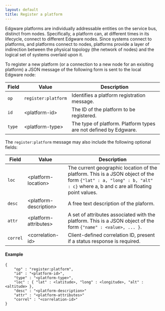 ```yaml
---
layout: default
title: Register a platform
---
```


Edgware platforms are individually addressable entities on the service bus, distinct from nodes. Specifically, a platform can, at different times in its lifecycle, connect to different Edgware nodes. Since systems connect to platforms, and platforms connect to nodes, platforms provide a layer of indirection between the physical topology (the network of nodes) and the logical set of systems overlaid upon it.

To register a new platform (or a connection to a new node for an exisiting platform) a JSON message of the following form is sent to the local Edgware node:

| Field  | Value                | Description |
| ------ | -------------------- | ----------- | 
| `op`   | `register:platform`  | Identifies a platform registration message. |
| `id`   | \<platform-id>       | The ID of the platform to be registered. |
| `type` | \<platform-type>     | The type of platform. Platform types are not defined by Edgware. |

The `register:platform` message may also include the following optional fields:

| Field    | Value                   | Description |
| -------- | ------------------------| ----------- | 
| `loc`    | \<platform-location>    |  The current geographic location of the platform. This is a JSON object of the form `{"lat" : a, "long" : b, "alt" : c}` where a, b and c are all floating point values. |
| `desc`   | \<platform-description> |  A free text description of the plaform. |
| `attr`   | \<platform-attributes>  |  A set of attributes associated with the platform. This is a JSON object of the form `{"name" : <value>, ... }`. |
| `correl` | \<correlation-id>       |  Client-defined correlation ID, present if a status response is required. |

#### Example   

	{
		"op" : "register:platform",
		"id" : "<platform-id>",
		"type" : "<platform-type>",
		"loc" : { "lat" : <latitude>, "long" : <longitude>, "alt" : <altitude> },
		"desc" : "<platform-description>"
		"attr" : "<platform-attributes>"
		"correl" : "<correlation-id>"    
	}
    
